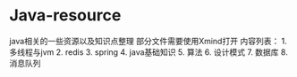 # Java-resource
java相关的一些资源以及知识点整理
部分文件需要使用Xmind打开
内容列表：
    1. 多线程与jvm
    2. redis
    3. spring
    4. java基础知识
    5. 算法
    6. 设计模式
    7. 数据库
    8. 消息队列
